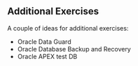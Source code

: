 ## Additional Exercises

A couple of ideas for additional exercises:

- Oracle Data Guard
- Oracle Database Backup and Recovery
- Oracle APEX test DB

<!-- Stuff between the <div class="notes"> will be rendered as pptx slide notes -->
<div class="notes">

</div>
